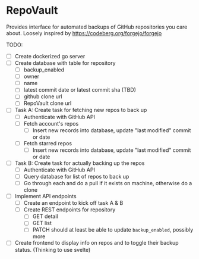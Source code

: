 # RepoVault
Provides interface for automated backups of GitHub repositories you care about. Loosely inspired by https://codeberg.org/forgejo/forgejo

TODO:
- [ ] Create dockerized go server
- [ ] Create database with table for repository
  - [ ] backup_enabled
  - [ ] owner
  - [ ] name
  - [ ] latest commit date or latest commit sha (TBD)
  - [ ] github clone url
  - [ ] RepoVault clone url
- [ ] Task A: Create task for fetching new repos to back up
  - [ ] Authenticate with GitHub API
  - [ ] Fetch account's repos
    - [ ] Insert new records into database, update "last modified" commit or date 
  - [ ] Fetch starred repos
    - [ ] Insert new records into database, update "last modified" commit or date 
- [ ] Task B: Create task for actually backing up the repos
  - [ ] Authenticate with GitHub API
  - [ ] Query database for list of repos to back up
  - [ ] Go through each and do a pull if it exists on machine, otherwise do a clone
- [ ] Implement API endpoints
  - [ ] Create an endpoint to kick off task A & B
  - [ ] Create REST endpoints for repository
    - [ ] GET detail
    - [ ] GET list
    - [ ] PATCH should at least be able to update `backup_enabled`, possibly more
- [ ] Create frontend to display info on repos and to toggle their backup status. (Thinking to use svelte)
